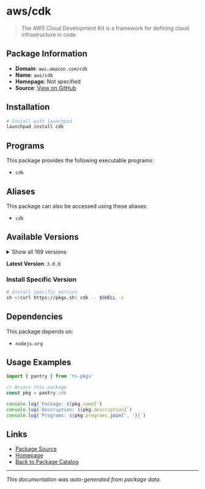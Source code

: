 # aws/cdk

> The AWS Cloud Development Kit is a framework for defining cloud infrastructure in code

## Package Information

- **Domain**: `aws.amazon.com/cdk`
- **Name**: `aws/cdk`
- **Homepage**: Not specified
- **Source**: [View on GitHub](https://github.com/pkgxdev/pantry/tree/main/projects/aws.amazon.com/cdk/package.yml)

## Installation

```bash
# Install with launchpad
launchpad install cdk
```

## Programs

This package provides the following executable programs:

- `cdk`

## Aliases

This package can also be accessed using these aliases:

- `cdk`

## Available Versions

<details>
<summary>Show all 169 versions</summary>

- `3.0.0`, `2.1023.0`, `2.1022.0`, `2.1021.0`, `2.1020.2`
- `2.1020.1`, `2.1020.0`, `2.1019.2`, `2.1019.1`, `2.1019.0`
- `2.1018.1`, `2.1018.0`, `2.1017.1`, `2.1017.0`, `2.1016.1`
- `2.1016.0`, `2.1015.0`, `2.1014.0`, `2.1013.0`, `2.1012.0`
- `2.1011.0`, `2.1010.0`, `2.1009.0`, `2.1008.0`, `2.1007.0`
- `2.1006.0`, `2.1005.0`, `2.1004.0`, `2.1003.0`, `2.1002.0`
- `2.1001.0`, `2.1000.3`, `2.1000.2`, `2.1000.1`, `2.1000.0`
- `2.179.0`, `2.178.2`, `2.178.1`, `2.178.0`, `2.177.0`
- `2.176.0`, `2.175.1`, `2.175.0`, `2.174.1`, `2.174.0`
- `2.173.4`, `2.173.3`, `2.173.2`, `2.173.1`, `2.173.0`
- `2.172.0`, `2.171.1`, `2.171.0`, `2.170.0`, `2.169.0`
- `2.168.0`, `2.167.2`, `2.167.1`, `2.167.0`, `2.166.0`
- `2.165.0`, `2.164.1`, `2.164.0`, `2.163.1`, `2.163.0`
- `2.162.1`, `2.162.0`, `2.161.1`, `2.161.0`, `2.160.0`
- `2.159.1`, `2.159.0`, `2.158.0`, `2.157.0`, `2.156.0`
- `2.155.0`, `2.154.1`, `2.154.0`, `2.153.0`, `2.152.0`
- `2.151.1`, `2.151.0`, `2.150.0`, `2.149.0`, `2.148.1`
- `2.148.0`, `2.147.3`, `2.147.2`, `2.147.1`, `2.147.0`
- `2.146.0`, `2.145.0`, `2.144.0`, `2.143.1`, `2.143.0`
- `2.142.1`, `2.142.0`, `2.141.0`, `2.140.0`, `2.139.1`
- `2.139.0`, `2.138.0`, `2.137.0`, `2.136.1`, `2.136.0`
- `2.135.0`, `2.134.0`, `2.133.0`, `2.132.1`, `2.132.0`
- `2.131.0`, `2.130.0`, `2.129.0`, `2.128.0`, `2.127.0`
- `2.126.0`, `2.125.0`, `2.124.0`, `2.123.0`, `2.122.0`
- `2.121.1`, `2.121.0`, `2.120.0`, `2.119.0`, `2.118.0`
- `2.117.0`, `2.116.1`, `2.116.0`, `2.115.0`, `2.114.1`
- `2.114.0`, `2.113.0`, `2.112.0`, `2.111.0`, `2.110.1`
- `2.110.0`, `2.109.0`, `2.108.1`, `2.108.0`, `2.107.0`
- `2.106.1`, `2.106.0`, `2.105.0`, `2.104.0`, `2.103.1`
- `2.103.0`, `2.102.1`, `2.102.0`, `2.101.1`, `2.101.0`
- `2.100.0`, `2.99.1`, `2.99.0`, `2.98.0`, `2.97.1`
- `2.97.0`, `2.96.2`, `2.96.1`, `2.96.0`, `2.95.1`
- `2.95.0`, `2.94.0`, `2.93.0`, `2.92.0`, `2.91.0`
- `2.90.0`, `2.89.0`, `2.88.0`, `2.87.0`

</details>

**Latest Version**: `3.0.0`

### Install Specific Version

```bash
# Install specific version
sh <(curl https://pkgx.sh) cdk -- $SHELL -i
```

## Dependencies

This package depends on:

- `nodejs.org`

## Usage Examples

```typescript
import { pantry } from 'ts-pkgx'

// Access this package
const pkg = pantry.cdk

console.log(`Package: ${pkg.name}`)
console.log(`Description: ${pkg.description}`)
console.log(`Programs: ${pkg.programs.join(', ')}`)
```

## Links

- [Package Source](https://github.com/pkgxdev/pantry/tree/main/projects/aws.amazon.com/cdk/package.yml)
- [Homepage](#)
- [Back to Package Catalog](../../../package-catalog.md)

---

*This documentation was auto-generated from package data.*
